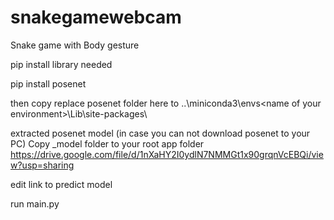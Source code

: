 # snakegamewebcam
Snake game with Body gesture

pip install library needed

pip install posenet

then copy replace posenet folder here to ..\miniconda3\envs\<name of your environment>\Lib\site-packages\

extracted posenet model (in case you can not download posenet to your PC)
Copy _model folder to your root app folder
https://drive.google.com/file/d/1nXaHY2I0ydlN7NMMGt1x90grqnVcEBQi/view?usp=sharing

edit link to predict model

run main.py



